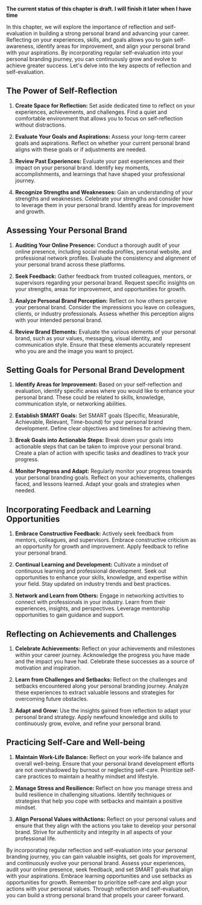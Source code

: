 **The current status of this chapter is draft. I will finish it later when I have time**

In this chapter, we will explore the importance of reflection and self-evaluation in building a strong personal brand and advancing your career. Reflecting on your experiences, skills, and goals allows you to gain self-awareness, identify areas for improvement, and align your personal brand with your aspirations. By incorporating regular self-evaluation into your personal branding journey, you can continuously grow and evolve to achieve greater success. Let's delve into the key aspects of reflection and self-evaluation.

The Power of Self-Reflection
----------------------------

1. **Create Space for Reflection:** Set aside dedicated time to reflect on your experiences, achievements, and challenges. Find a quiet and comfortable environment that allows you to focus on self-reflection without distractions.

2. **Evaluate Your Goals and Aspirations:** Assess your long-term career goals and aspirations. Reflect on whether your current personal brand aligns with these goals or if adjustments are needed.

3. **Review Past Experiences:** Evaluate your past experiences and their impact on your personal brand. Identify key moments, accomplishments, and learnings that have shaped your professional journey.

4. **Recognize Strengths and Weaknesses:** Gain an understanding of your strengths and weaknesses. Celebrate your strengths and consider how to leverage them in your personal brand. Identify areas for improvement and growth.

Assessing Your Personal Brand
-----------------------------

1. **Auditing Your Online Presence:** Conduct a thorough audit of your online presence, including social media profiles, personal website, and professional network profiles. Evaluate the consistency and alignment of your personal brand across these platforms.

2. **Seek Feedback:** Gather feedback from trusted colleagues, mentors, or supervisors regarding your personal brand. Request specific insights on your strengths, areas for improvement, and opportunities for growth.

3. **Analyze Personal Brand Perception:** Reflect on how others perceive your personal brand. Consider the impressions you leave on colleagues, clients, or industry professionals. Assess whether this perception aligns with your intended personal brand.

4. **Review Brand Elements:** Evaluate the various elements of your personal brand, such as your values, messaging, visual identity, and communication style. Ensure that these elements accurately represent who you are and the image you want to project.

Setting Goals for Personal Brand Development
--------------------------------------------

1. **Identify Areas for Improvement:** Based on your self-reflection and evaluation, identify specific areas where you would like to enhance your personal brand. These could be related to skills, knowledge, communication style, or networking abilities.

2. **Establish SMART Goals:** Set SMART goals (Specific, Measurable, Achievable, Relevant, Time-bound) for your personal brand development. Define clear objectives and timelines for achieving them.

3. **Break Goals into Actionable Steps:** Break down your goals into actionable steps that can be taken to improve your personal brand. Create a plan of action with specific tasks and deadlines to track your progress.

4. **Monitor Progress and Adapt:** Regularly monitor your progress towards your personal branding goals. Reflect on your achievements, challenges faced, and lessons learned. Adapt your goals and strategies when needed.

Incorporating Feedback and Learning Opportunities
-------------------------------------------------

1. **Embrace Constructive Feedback:** Actively seek feedback from mentors, colleagues, and supervisors. Embrace constructive criticism as an opportunity for growth and improvement. Apply feedback to refine your personal brand.

2. **Continual Learning and Development:** Cultivate a mindset of continuous learning and professional development. Seek out opportunities to enhance your skills, knowledge, and expertise within your field. Stay updated on industry trends and best practices.

3. **Network and Learn from Others:** Engage in networking activities to connect with professionals in your industry. Learn from their experiences, insights, and perspectives. Leverage mentorship opportunities to gain guidance and support.

Reflecting on Achievements and Challenges
-----------------------------------------

1. **Celebrate Achievements:** Reflect on your achievements and milestones within your career journey. Acknowledge the progress you have made and the impact you have had. Celebrate these successes as a source of motivation and inspiration.

2. **Learn from Challenges and Setbacks:** Reflect on the challenges and setbacks encountered along your personal branding journey. Analyze these experiences to extract valuable lessons and strategies for overcoming future obstacles.

3. **Adapt and Grow:** Use the insights gained from reflection to adapt your personal brand strategy. Apply newfound knowledge and skills to continuously grow, evolve, and refine your personal brand.

Practicing Self-Care and Well-being
-----------------------------------

1. **Maintain Work-Life Balance:** Reflect on your work-life balance and overall well-being. Ensure that your personal brand development efforts are not overshadowed by burnout or neglecting self-care. Prioritize self-care practices to maintain a healthy mindset and lifestyle.

2. **Manage Stress and Resilience:** Reflect on how you manage stress and build resilience in challenging situations. Identify techniques or strategies that help you cope with setbacks and maintain a positive mindset.

3. **Align Personal Values withActions:** Reflect on your personal values and ensure that they align with the actions you take to develop your personal brand. Strive for authenticity and integrity in all aspects of your professional life.

By incorporating regular reflection and self-evaluation into your personal branding journey, you can gain valuable insights, set goals for improvement, and continuously evolve your personal brand. Assess your experiences, audit your online presence, seek feedback, and set SMART goals that align with your aspirations. Embrace learning opportunities and use setbacks as opportunities for growth. Remember to prioritize self-care and align your actions with your personal values. Through reflection and self-evaluation, you can build a strong personal brand that propels your career forward.
